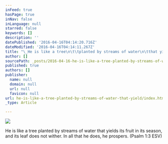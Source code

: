 ```yaml
---
inFeed: true
hasPage: true
inNav: false
inLanguage: null
starred: false
keywords: []
description: ''
datePublished: '2016-04-16T04:14:20.716Z'
dateModified: '2016-04-16T04:14:11.267Z'
title: "\_He is like a tree\n\t\tplanted by streams of water\n\tthat yields its fruit in its season,\n\t\tand its leaf does not wither.\n\tIn all that he does, he prospers.\n\t\n\n\n\n(Psalm 1:3 ESV)"
author: []
sourcePath: _posts/2016-04-16-he-is-like-a-tree-planted-by-streams-of-water-that-yield.md
published: true
authors: []
publisher:
  name: null
  domain: null
  url: null
  favicon: null
url: he-is-like-a-tree-planted-by-streams-of-water-that-yield/index.html
_type: Article

---
```

![](https://the-grid-user-content.s3-us-west-2.amazonaws.com/dfde08e4-c493-429e-831e-f136ade5833a.jpg)

He is like a tree
planted by streams of water
that yields its fruit in its season,
and its leaf does not wither.
In all that he does, he prospers.
(Psalm 1:3 ESV)